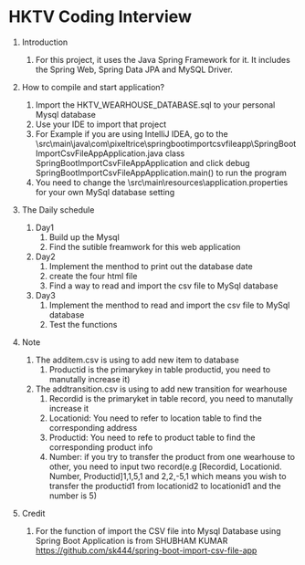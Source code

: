 # HKTV Coding Interview 
1. Introduction
    1. For this project, it uses the Java Spring Framework for it. It includes the Spring Web, Spring Data JPA and MySQL Driver.
    
1. How to compile and start application?
    1. Import the HKTV_WEARHOUSE_DATABASE.sql to your personal Mysql database
    1. Use your IDE to import that project
    1. For Example if you are using IntelliJ IDEA, go to the \src\main\java\com\pixeltrice\springbootimportcsvfileapp\SpringBootImportCsvFileAppApplication.java class SpringBootImportCsvFileAppApplication and click debug SpringBootImportCsvFileAppApplication.main() to run the program
    1. You need to change the \src\main\resources\application.properties for your own MySql database setting
    
1. The Daily schedule
    1. Day1
        1. Build up the Mysql
        1. Find the sutible freamwork for this web application
    1. Day2
        1. Implement the menthod to print out the database date
        1. create the four html file
        1. Find a way to read and import the csv file to MySql database
    1. Day3
        1. Implement the menthod to read and import the csv file to MySql database
        1. Test the functions
        
1. Note
    1. The additem.csv is using to add new item to database
        1. Productid is the primarykey in table productid, you need to manutally increase it)
    1. The addtransition.csv is using to add new transition for wearhouse
        1. Recordid is the primaryket in table record, you need to manutally increase it
        1. Locationid: You need to refer to location table to find the corresponding address
        1. Productid: You need to refe to product table to find the corresponding product info
        1. Number: if you try to transfer the product from one wearhouse to other, you need to input two record(e.g [Recordid, Locationid. Number, Productid]1,1,5,1 and 2,2,-5,1 which means you wish to transfer the productid1 from locationid2 to locationid1 and the number is 5)
     
1. Credit
    1. For the function of import the CSV file into Mysql Database using Spring Boot Application is from SHUBHAM KUMAR https://github.com/sk444/spring-boot-import-csv-file-app
